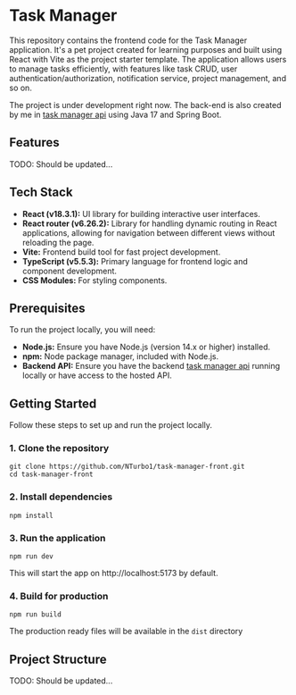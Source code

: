 # Task Manager

This repository contains the frontend code for the Task Manager application. It's a pet project created for learning purposes and built using React with Vite as the project starter template. The application allows users to manage tasks efficiently, with features like task CRUD, user authentication/authorization, notification service, project management, and so on.

The project is under development right now. The back-end is also created by me in [task manager api](https://github.com/NTurbo1/task-manager) using Java 17 and Spring Boot.

## Features

TODO: Should be updated...

## Tech Stack

- **React (v18.3.1):** UI library for building interactive user interfaces.
- **React router (v6.26.2):** Library for handling dynamic routing in React applications, allowing for navigation between different views without reloading the page.
- **Vite:** Frontend build tool for fast project development.
- **TypeScript (v5.5.3):** Primary language for frontend logic and component development.
- **CSS Modules:** For styling components.

## Prerequisites

To run the project locally, you will need:

- **Node.js:** Ensure you have Node.js (version 14.x or higher) installed.
- **npm:** Node package manager, included with Node.js.
- **Backend API:** Ensure you have the backend [task manager api](https://github.com/NTurbo1/task-manager) running locally or have access to the hosted API.

## Getting Started

Follow these steps to set up and run the project locally.

### 1. Clone the repository

```
git clone https://github.com/NTurbo1/task-manager-front.git
cd task-manager-front
```

### 2. Install dependencies

```
npm install
```

### 3. Run the application

```
npm run dev
```

This will start the app on http://localhost:5173 by default.

### 4. Build for production

```
npm run build
```

The production ready files will be available in the `dist` directory

## Project Structure

TODO: Should be updated...
